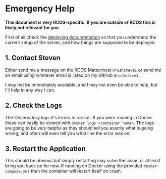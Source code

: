 # Emergency Help

**This document is very RCOS-specific. If you are outside of RCOS this is likely
not relevant for you**

First of all check the [deploying documentation](./deploying.md) so that you
understand the current setup of the server, and how things are supposed to be
deployed.

## 1. Contact Steven

Either send me a message on the RCOS Mattermost `@rushsteve1` or send me an
email using whatever email is listed on my GitHub `@rushsteve1`.

I may not be immediately available, and I may not even be able to help, but I'll
help in any way I can.

## 2. Check the Logs

The Observatory logs it's errors to `stdout`. If you were running in Docker
these can easily be viewed with `docker logs <container name>`.
The logs are going to be _very_ helpful as they should tell you exactly what is
going wrong, and often will even tell you what line the error was on.

## 3. Restart the Application

This should be obvious but simply restarting may solve the issue, or at least
bring you back up for now.
If running on Docker using the provided `docker-compose.yml` then the container
will restart itself on crash.
